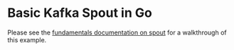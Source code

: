 # Basic Kafka Spout in Go

Please see the [fundamentals documentation on spout](https://docs.pachyderm.io/fundamentals/spouts.html) for a walkthrough of this example.

